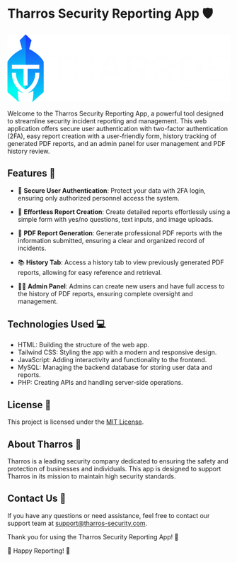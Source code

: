 # Tharros Security Reporting App 🛡️

![Tharros Logo](images/Tharros-Security-Solutions_LOGO-B-768x233.png)

Welcome to the Tharros Security Reporting App, a powerful tool designed to streamline security incident reporting and management. This web application offers secure user authentication with two-factor authentication (2FA), easy report creation with a user-friendly form, history tracking of generated PDF reports, and an admin panel for user management and PDF history review.

## Features 🌟

- 🔐 **Secure User Authentication**: Protect your data with 2FA login, ensuring only authorized personnel access the system.

- 📝 **Effortless Report Creation**: Create detailed reports effortlessly using a simple form with yes/no questions, text inputs, and image uploads.

- 📁 **PDF Report Generation**: Generate professional PDF reports with the information submitted, ensuring a clear and organized record of incidents.

- 📚 **History Tab**: Access a history tab to view previously generated PDF reports, allowing for easy reference and retrieval.

- 👨‍💼 **Admin Panel**: Admins can create new users and have full access to the history of PDF reports, ensuring complete oversight and management.

## Technologies Used 💻

- HTML: Building the structure of the web app.
- Tailwind CSS: Styling the app with a modern and responsive design.
- JavaScript: Adding interactivity and functionality to the frontend.
- MySQL: Managing the backend database for storing user data and reports.
- PHP: Creating APIs and handling server-side operations.

## License 📜

This project is licensed under the [MIT License](LICENSE).

## About Tharros 🏢

Tharros is a leading security company dedicated to ensuring the safety and protection of businesses and individuals. This app is designed to support Tharros in its mission to maintain high security standards.

## Contact Us 📧

If you have any questions or need assistance, feel free to contact our support team at support@tharros-security.com.

Thank you for using the Tharros Security Reporting App! 🙌

🚀 Happy Reporting! 🚀

